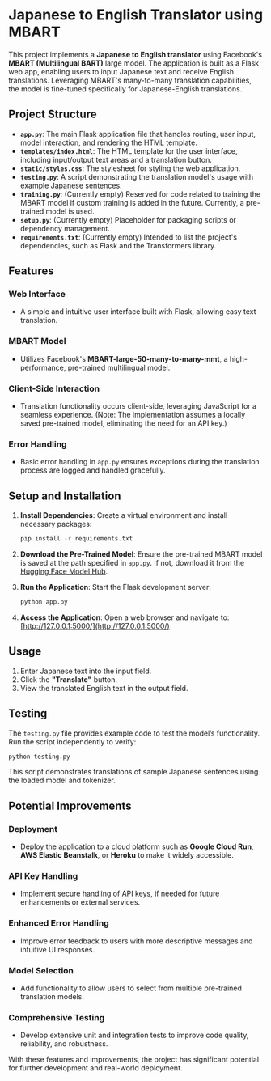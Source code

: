 # Japanese to English Translator using MBART

This project implements a **Japanese to English translator** using Facebook's **MBART (Multilingual BART)** large model. The application is built as a Flask web app, enabling users to input Japanese text and receive English translations. Leveraging MBART's many-to-many translation capabilities, the model is fine-tuned specifically for Japanese-English translations.

## Project Structure

- **`app.py`**: The main Flask application file that handles routing, user input, model interaction, and rendering the HTML template.
- **`templates/index.html`**: The HTML template for the user interface, including input/output text areas and a translation button.
- **`static/styles.css`**: The stylesheet for styling the web application.
- **`testing.py`**: A script demonstrating the translation model's usage with example Japanese sentences.
- **`training.py`**: (Currently empty) Reserved for code related to training the MBART model if custom training is added in the future. Currently, a pre-trained model is used.
- **`setup.py`**: (Currently empty) Placeholder for packaging scripts or dependency management.
- **`requirements.txt`**: (Currently empty) Intended to list the project's dependencies, such as Flask and the Transformers library.

## Features

### Web Interface
- A simple and intuitive user interface built with Flask, allowing easy text translation.

### MBART Model
- Utilizes Facebook's **MBART-large-50-many-to-many-mmt**, a high-performance, pre-trained multilingual model.

### Client-Side Interaction
- Translation functionality occurs client-side, leveraging JavaScript for a seamless experience. (Note: The implementation assumes a locally saved pre-trained model, eliminating the need for an API key.)

### Error Handling
- Basic error handling in `app.py` ensures exceptions during the translation process are logged and handled gracefully.

## Setup and Installation

1. **Install Dependencies**:
   Create a virtual environment and install necessary packages:
   ```bash
   pip install -r requirements.txt
   ```

2. **Download the Pre-Trained Model**:
   Ensure the pre-trained MBART model is saved at the path specified in `app.py`. If not, download it from the [Hugging Face Model Hub](https://huggingface.co/). 

3. **Run the Application**:
   Start the Flask development server:
   ```bash
   python app.py
   ```

4. **Access the Application**:
   Open a web browser and navigate to:
   [http://127.0.0.1:5000/](http://127.0.0.1:5000/)

## Usage

1. Enter Japanese text into the input field.
2. Click the **"Translate"** button.
3. View the translated English text in the output field.

## Testing

The `testing.py` file provides example code to test the model’s functionality. Run the script independently to verify:
```bash
python testing.py
```
This script demonstrates translations of sample Japanese sentences using the loaded model and tokenizer.

## Potential Improvements

### Deployment
- Deploy the application to a cloud platform such as **Google Cloud Run**, **AWS Elastic Beanstalk**, or **Heroku** to make it widely accessible.

### API Key Handling
- Implement secure handling of API keys, if needed for future enhancements or external services.

### Enhanced Error Handling
- Improve error feedback to users with more descriptive messages and intuitive UI responses.

### Model Selection
- Add functionality to allow users to select from multiple pre-trained translation models.

### Comprehensive Testing
- Develop extensive unit and integration tests to improve code quality, reliability, and robustness.

With these features and improvements, the project has significant potential for further development and real-world deployment.

